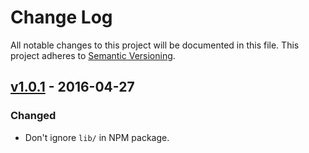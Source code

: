 # Change Log

All notable changes to this project will be documented in this file.
This project adheres to [Semantic Versioning](http://semver.org/).

## [v1.0.1] - 2016-04-27

### Changed

- Don't ignore `lib/` in NPM package.

[v1.0.1]: https://github.com/resin-io-modules/etcher-image-stream/compare/v1.0.0...v1.0.1
